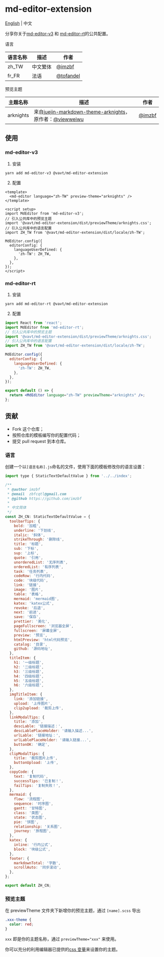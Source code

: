 # md-editor-extension

[English](https://github.com/imzbf/md-editor-extension) \| 中文

分享你关于[md-editor-v3](https://github.com/imzbf/md-editor-v3) 和 [md-editor-rt](https://github.com/imzbf/md-editor-rt)的公共配置。

语言

| 语言名称 | 描述     | 作者                                     |
| -------- | -------- | ---------------------------------------- |
| zh_TW    | 中文繁体 | [@imzbf](https://github.com/imzbf)       |
| fr_FR    | 法语     | [@tofandel](https://github.com/tofandel) |

预览主题

| 主题名称  | 描述                                                                                                                                                    | 作者                               |
| --------- | ------------------------------------------------------------------------------------------------------------------------------------------------------- | ---------------------------------- |
| arknights | 来自[juejin-markdown-theme-arknights](https://github.com/viewweiwu/juejin-markdown-theme-arknights)，原作者：[@viewweiwu](https://github.com/viewweiwu) | [@imzbf](https://github.com/imzbf) |

## 使用

### md-editor-v3

1. 安装

```shell
yarn add md-editor-v3 @vavt/md-editor-extension
```

2. 配置

```vue
<template>
  <md-editor language="zh-TW" preview-theme="arknights" />
</template>

<script setup>
import MdEditor from 'md-editor-v3';
// 引入公共库中的预览主题
import '@vavt/md-editor-extension/dist/previewTheme/arknights.css';
// 引入公共库中的语言配置
import ZH_TW from '@vavt/md-editor-extension/dist/locale/zh-TW';

MdEditor.config({
  editorConfig: {
    languageUserDefined: {
      'zh-TW': ZH_TW,
    },
  },
});
</script>
```

### md-editor-rt

1. 安装

```shell
yarn add md-editor-rt @vavt/md-editor-extension
```

2. 配置

```jsx
import React from 'react';
import MdEditor from 'md-editor-rt';
// 引入公共库中的预览主题
import '@vavt/md-editor-extension/dist/previewTheme/arknights.css';
// 引入公共库中的语言配置
import ZH_TW from '@vavt/md-editor-extension/dist/locale/zh-TW';

MdEditor.config({
  editorConfig: {
    languageUserDefined: {
      'zh-TW': ZH_TW,
    },
  },
});

export default () => {
  return <MdEditor language="zh-TW" previewTheme="arknights" />;
};
```

## 贡献

- Fork 这个仓库；
- 按照仓库的模板编写你的配置代码；
- 提交 pull request 到本仓库。

### 语言

创建一个以`[语言名称].js`命名的文件，使用下面的模板修改你的语言设置：

```js
import type { StaticTextDefaultValue } from '../../index';

/**
 * @author imzbf
 * @email  zbfcqtl@gmail.com
 * @github https://github.com/imzbf
 *
 * 中文简体
 */
const ZH_CN: StaticTextDefaultValue = {
  toolbarTips: {
    bold: '加粗',
    underline: '下划线',
    italic: '斜体',
    strikeThrough: '删除线',
    title: '标题',
    sub: '下标',
    sup: '上标',
    quote: '引用',
    unorderedList: '无序列表',
    orderedList: '有序列表',
    task: '任务列表',
    codeRow: '行内代码',
    code: '块级代码',
    link: '链接',
    image: '图片',
    table: '表格',
    mermaid: 'mermaid图',
    katex: 'katex公式',
    revoke: '后退',
    next: '前进',
    save: '保存',
    prettier: '美化',
    pageFullscreen: '浏览器全屏',
    fullscreen: '屏幕全屏',
    preview: '预览',
    htmlPreview: 'html代码预览',
    catalog: '目录',
    github: '源码地址',
  },
  titleItem: {
    h1: '一级标题',
    h2: '二级标题',
    h3: '三级标题',
    h4: '四级标题',
    h5: '五级标题',
    h6: '六级标题',
  },
  imgTitleItem: {
    link: '添加链接',
    upload: '上传图片',
    clip2upload: '裁剪上传',
  },
  linkModalTips: {
    title: '添加',
    descLable: '链接描述：',
    descLablePlaceHolder: '请输入描述...',
    urlLable: '链接地址：',
    urlLablePlaceHolder: '请输入链接...',
    buttonOK: '确定',
  },
  clipModalTips: {
    title: '裁剪图片上传',
    buttonUpload: '上传',
  },
  copyCode: {
    text: '复制代码',
    successTips: '已复制！',
    failTips: '复制失败！',
  },
  mermaid: {
    flow: '流程图',
    sequence: '时序图',
    gantt: '甘特图',
    class: '类图',
    state: '状态图',
    pie: '饼图',
    relationship: '关系图',
    journey: '旅程图',
  },
  katex: {
    inline: '行内公式',
    block: '块级公式',
  },
  footer: {
    markdownTotal: '字数',
    scrollAuto: '同步滚动',
  },
};

export default ZH_CN;
```

### 预览主题

在 previewTheme 文件夹下新增你的预览主题，通过 `[name].scss` 导出

```css
.xxx-theme {
  color: red;
}
```

`xxx` 即是你的主题名称，通过 `previewTheme="xxx"` 来使用。

你可以充分的利用编辑器已提供的[css 变量](https://github.com/imzbf/md-editor-v3#change-styles)来设置你的主题。
